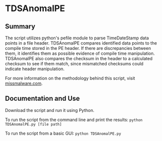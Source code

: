 # TDSAnomalPE

## Summary
The script utilizes python's pefile module to parse TimeDateStamp data points in a file header. TDSAnomalPE compares identified data points to the compile time stored in the PE header. If there are discrepancies  between them, it identifies them as possible evidence of compile time manipulation. TDSAnomalPE also compares the checksum in the header to a calculated checksum to see if them match, since mismatched checksums could indicate header manipulation. 

For more information on the methodology behind this script, visit [missmalware.com](http://missmalware.com/).

## Documentation and Use
Download the script and run it using Python.

To run the script from the command line and print the results: ``` python TDSAnomalPE.py [file path] ``` 

To run the script from a basic GUI: ``` python TDSAnomalPE.py ```
